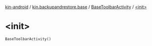 [kin-android](../../index.md) / [kin.backupandrestore.base](../index.md) / [BaseToolbarActivity](index.md) / [&lt;init&gt;](./-init-.md)

# &lt;init&gt;

`BaseToolbarActivity()`
